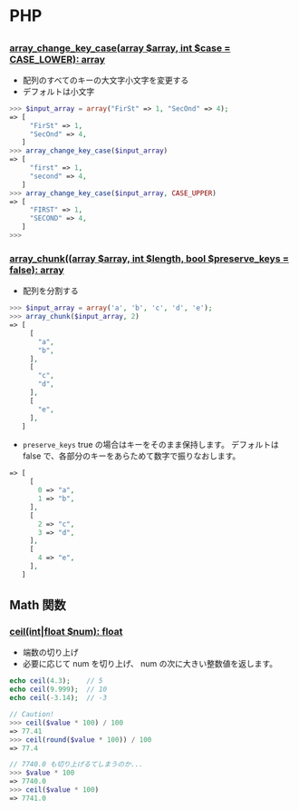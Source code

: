 # PHP
##
### [array_change_key_case(array $array, int $case = CASE_LOWER): array](https://www.php.net/manual/ja/function.array-change-key-case.php)
- 配列のすべてのキーの大文字小文字を変更する
- デフォルトは小文字
```php
>>> $input_array = array("FirSt" => 1, "SecOnd" => 4);
=> [
     "FirSt" => 1,
     "SecOnd" => 4,
   ]
>>> array_change_key_case($input_array)
=> [
     "first" => 1,
     "second" => 4,
   ]
>>> array_change_key_case($input_array, CASE_UPPER)
=> [
     "FIRST" => 1,
     "SECOND" => 4,
   ]
>>>
```

### [array_chunk((array $array, int $length, bool $preserve_keys = false): array](https://www.php.net/manual/ja/function.array-chunk.php)
- 配列を分割する
```php
>>> $input_array = array('a', 'b', 'c', 'd', 'e');
>>> array_chunk($input_array, 2)
=> [
     [
       "a",
       "b",
     ],
     [
       "c",
       "d",
     ],
     [
       "e",
     ],
   ]
```
- `preserve_keys`
true の場合はキーをそのまま保持します。 デフォルトは false で、各部分のキーをあらためて数字で振りなおします。
```php
=> [
     [
       0 => "a",
       1 => "b",
     ],
     [
       2 => "c",
       3 => "d",
     ],
     [
       4 => "e",
     ],
   ]
```

## Math 関数
### [ceil(int|float $num): float](https://www.php.net/manual/ja/function.ceil.php)
- 端数の切り上げ
- 必要に応じて num を切り上げ、 num の次に大きい整数値を返します。
```php
echo ceil(4.3);    // 5
echo ceil(9.999);  // 10
echo ceil(-3.14);  // -3

// Caution!
>>> ceil($value * 100) / 100
=> 77.41
>>> ceil(round($value * 100)) / 100
=> 77.4

// 7740.0 も切り上げるてしまうのか...
>>> $value * 100
=> 7740.0
>>> ceil($value * 100)
=> 7741.0
```
